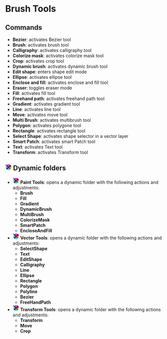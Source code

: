 # Brush Tools

## Commands
* **Bezier**: activates Bezier tool
* **Brush**: activates brush tool
* **Calligraphy**: activates calligraphy tool
* **Colorize mask**: activates colorize mask tool
* **Crop**: activates crop tool
* **Dynamic brush**: activates dynamic brush tool
* **Edit shape**: enters shape edit mode
* **Ellipse**: activates ellipse tool
* **Enclose and fill**: activates enclose and fill tool
* **Eraser**: toggles eraser mode
* **Fill**: activates fill tool
* **Freehand path**: activates freehand path tool
* **Gradient**: activates gradient tool
* **Line**: activates line tool
* **Move**: activates move tool
* **Multi Brush**: activates multibrush tool
* **Polygon**: activates polygone tool
* **Rectangle**: activates rectangle tool
* **Select Shape**: activates shape selector in a vector layer
* **Smart Patch**: activates smart Patch tool
* **Text**: activates Text tool
* **Transform**: activates Transform tool

## <img src="./images/NewSymbol.png" width="20px"> Dynamic folders
* <img src="./images/NewSymbol.png" width="20px"> **Paint Tools**: opens a dynamic folder with the following actions and adjustments:
  * **Brush**
  * **Fill**
  * **Gradient**
  * **DynamicBrush**
  * **MultiBrush**
  * **ColorizeMask**
  * **SmartPatch**
  * **EncloseAndFill**
* <img src="./images/NewSymbol.png" width="20px"> **Vector Tools**: opens a dynamic folder with the following actions and adjustments:
  * **SelectShape**
  * **Text**
  * **EditShape** 
  * **Calligraphy**
  * **Line**
  * **Ellipse**
  * **Rectangle**
  * **Polygon**
  * **Polyline**
  * **Bezier**
  * **FreeHandPath**
* <img src="./images/NewSymbol.png" width="20px"> **Transform Tools**: opens a dynamic folder with the following actions and adjustments:
  * **Transform**
  * **Move**
  * **Crop**
